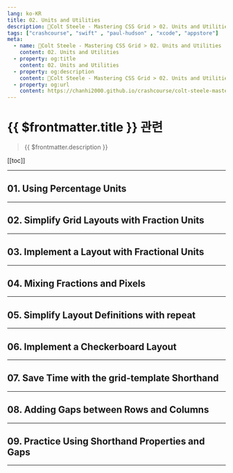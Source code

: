 ```yaml
---
lang: ko-KR
title: 02. Units and Utilities
description: 🎨Colt Steele - Mastering CSS Grid > 02. Units and Utilities
tags: ["crashcourse", "swift" , "paul-hudson" , "xcode", "appstore"]
meta:
  - name: 🎨Colt Steele - Mastering CSS Grid > 02. Units and Utilities
    content: 02. Units and Utilities
  - property: og:title
    content: 02. Units and Utilities
  - property: og:description
    content: 🎨Colt Steele - Mastering CSS Grid > 02. Units and Utilities
  - property: og:url
    content: https://chanhi2000.github.io/crashcourse/colt-steele-mastering-css-grid/02-units-and-utilities.html
---
```


# {{ $frontmatter.title }} 관련

> {{ $frontmatter.description }}

[[toc]]

---

## 01. Using Percentage Units

---

## 02. Simplify Grid Layouts with Fraction Units

---

## 03. Implement a Layout with Fractional Units

---

## 04. Mixing Fractions and Pixels

---

## 05. Simplify Layout Definitions with repeat

---

## 06. Implement a Checkerboard Layout

---

## 07. Save Time with the grid-template Shorthand

---

## 08. Adding Gaps between Rows and Columns

---

## 09. Practice Using Shorthand Properties and Gaps

---


<TagLinks />